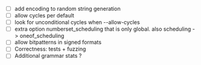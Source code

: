 - [ ] add encoding to random string generation
- [ ] allow cycles per default
- [ ] look for unconditional cycles when --allow-cycles
- [ ] extra option numberset_scheduling that is only global. also scheduling -> oneof_scheduling
- [ ] allow bitpatterns in signed formats
- [ ] Correctness: tests + fuzzing
- [ ] Additional grammar stats ?
